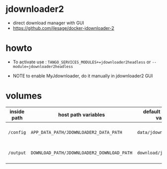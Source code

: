 # jdownloader2

* direct download manager with GUI
* https://github.com/jlesage/docker-jdownloader-2

# howto

* To activate use : `TANGO_SERVICES_MODULES+=jdownloader2headless` or `--module=jdownloader2headless`

* NOTE to enable MyJdownloader, do it manually in jdownloader2 GUI

# volumes

| inside path | host path variables | default host path values | desc |
|-|-|-|-|
| `/config` | `APP_DATA_PATH/JDOWNLOADER2_DATA_PATH` | `data/jdownloader2` | contains jdownloader2 config |
| `/output` | `DOWNLOAD_PATH/JDOWNLOADER2_DOWNLOAD_PATH` | `download/jdownloader2` | contains downloaded files |
